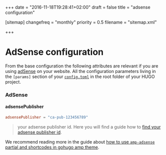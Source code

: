 +++
date = "2016-11-18T19:28:41+02:00"
draft = false
title = "adsense configuration"

[sitemap]
  changefreq = "monthly"
  priority = 0.5
  filename = "sitemap.xml"
  
+++

# AdSense configuration

From the base configuration the following attributes are relevant if you are using [adSense](https://www.google.com/adsense/start/) on your website. All the configuration parameters living in the `[params]` section of your [`config.toml`](/config/) in the root folder of your HUGO project.

### AdSense

#### adsensePublisher

```toml
adsensePublisher = "ca-pub-123456789"
```

>  your adsense publisher id. Here you will find a guide how to [find your adsense publisher id](https://support.google.com/adsense/answer/105516).

We recommend reading more in the guide about [how to use `amp-adsense` partial and shortcodes in gohugo amp theme](/shortcodes/amp-adsense/).